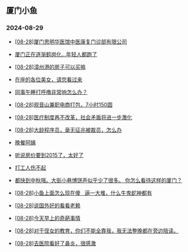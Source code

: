 ## 厦门小鱼 
### 2024-08-29

+ [[08-28]厦门思明华医馆中医康复门诊部有限公司](http://bbs.xmfish.com/read-htm-tid-18237036.html)

+ [厦门正在逐渐鹤岗化…年轻人都跑了](http://bbs.xmfish.com/read-htm-tid-18236975.html)

+ [[08-28]漳州港的房子可以买嘛](http://bbs.xmfish.com/read-htm-tid-18237011.html)

+ [在座的各位美女，请您看过来](http://bbs.xmfish.com/read-htm-tid-18236948.html)

+ [同事午睡打呼噜非常响怎么办？](http://bbs.xmfish.com/read-htm-tid-18236967.html)

+ [[08-28]观音山兼职电商打包，7小时150圆](http://bbs.xmfish.com/read-htm-tid-18237295.html)

+ [[08-28]医疗制度再不改革，社会矛盾将进一步激化](http://bbs.xmfish.com/read-htm-tid-18237073.html)

+ [[08-28]大龄程序员，毫无征兆被裁员，怎么办](http://bbs.xmfish.com/read-htm-tid-18237197.html)

+ [晚餐阿姨](http://bbs.xmfish.com/read-htm-tid-18237251.html)

+ [听说房价要到2015了，太好了](http://bbs.xmfish.com/read-htm-tid-18237110.html)

+ [打工人伤不起](http://bbs.xmfish.com/read-htm-tid-18236989.html)

+ [都快到中秋哦。大街小巷博饼声似乎少了很多。 你怎么看待这样的厦门？](http://bbs.xmfish.com/read-htm-tid-18237057.html)

+ [[08-28]小鱼上面怎么现在傻   逼一大堆，什么牛鬼蛇神都有](http://bbs.xmfish.com/read-htm-tid-18237165.html)

+ [[08-28]说国外好的看看老赖](http://bbs.xmfish.com/read-htm-tid-18237126.html)

+ [[08-28]今天早上的奇葩事情](http://bbs.xmfish.com/read-htm-tid-18237140.html)

+ [[08-28]对于侄女的教育，你们不能全靠我，我无法整晚都在旁边陪读。](http://bbs.xmfish.com/read-htm-tid-18237187.html)

+ [[08-28]去医院看好了鼻炎，很感激](http://bbs.xmfish.com/read-htm-tid-18237180.html)

